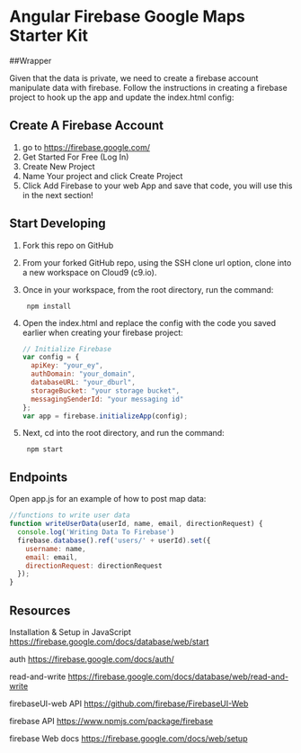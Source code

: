 Angular Firebase Google Maps Starter Kit
===

##Wrapper

Given that the data is private, we need to create a firebase account manipulate data with firebase. Follow the instructions in creating a firebase project to hook up the app and update the index.html config:

## Create A Firebase Account
1. go to https://firebase.google.com/
2. Get Started For Free (Log In)
3. Create New Project
4. Name Your project and click Create Project
5. Click Add Firebase to your web App and save that code, you will use this in the next section!

## Start Developing

1. Fork this repo on GitHub
2. From your forked GitHub repo, using the SSH clone url option, clone into a new workspace on Cloud9 (c9.io).
3. Once in your workspace, from the root directory, run the command:

        npm install


5. Open the index.html and replace the config with the code you saved earlier when creating your firebase project:

    ````javascript
    // Initialize Firebase
    var config = {
      apiKey: "your_ey",
      authDomain: "your_domain",
      databaseURL: "your_dburl",
      storageBucket: "your storage bucket",
      messagingSenderId: "your messaging id"
    };
    var app = firebase.initializeApp(config);
    ````


5. Next, cd into the root directory, and run the command:

        npm start

## Endpoints

Open app.js for an example of how to post map data:

  ````javascript
  //functions to write user data
  function writeUserData(userId, name, email, directionRequest) {
    console.log('Writing Data To Firebase')
    firebase.database().ref('users/' + userId).set({
      username: name,
      email: email,
      directionRequest: directionRequest
    });
  }
  ````

## Resources

Installation & Setup in JavaScript
https://firebase.google.com/docs/database/web/start

auth
https://firebase.google.com/docs/auth/

read-and-write
https://firebase.google.com/docs/database/web/read-and-write

firebaseUI-web API https://github.com/firebase/FirebaseUI-Web

firebase API
https://www.npmjs.com/package/firebase

firebase Web docs
https://firebase.google.com/docs/web/setup
